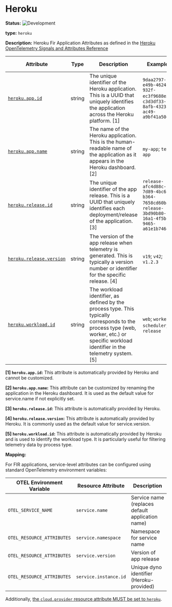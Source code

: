 # Heroku

<!-- semconv entity.heroku -->
<!-- NOTE: THIS TEXT IS AUTOGENERATED. DO NOT EDIT BY HAND. -->
<!-- see templates/registry/markdown/snippet.md.j2 -->
<!-- prettier-ignore-start -->
<!-- markdownlint-capture -->
<!-- markdownlint-disable -->


**Status:** ![Development](https://img.shields.io/badge/-development-blue)

**type:** `heroku`

**Description:** Heroku Fir Application Attributes as defined in the  [Heroku OpenTelemetry Signals and Attributes Reference](https://devcenter.heroku.com/articles/heroku-opentelemetry-signals-and-attributes-reference)

| Attribute  | Type | Description  | Examples  | [Requirement Level](https://opentelemetry.io/docs/specs/semconv/general/attribute-requirement-level/) | Stability |
|---|---|---|---|---|---|
| [`heroku.app.id`](/docs/registry/attributes/heroku.md) | string | The unique identifier of the Heroku application. This is a UUID that uniquely identifies the application across the Heroku platform. [1] | `9daa2797-e49b-4624-932f-ec3f9688e3da`; `c3d3df33-8afb-4323-ac49-a9bf41a50dd1` | `Recommended` | ![Stable](https://img.shields.io/badge/-stable-lightgreen) |
| [`heroku.app.name`](/docs/registry/attributes/heroku.md) | string | The name of the Heroku application. This is the human-readable name of the application as it appears in the Heroku dashboard. [2] | `my-app`; `test-app` | `Recommended` | ![Stable](https://img.shields.io/badge/-stable-lightgreen) |
| [`heroku.release.id`](/docs/registry/attributes/heroku.md) | string | The unique identifier of the app release. This is a UUID that uniquely identifies each deployment/release of the application. [3] | `release-afc4d88c-7d89-4bc6-b364-7658cd60ba57`; `release-3bd90b80-16a1-4f5b-9465-a61e1b7464d4` | `Recommended` | ![Stable](https://img.shields.io/badge/-stable-lightgreen) |
| [`heroku.release.version`](/docs/registry/attributes/heroku.md) | string | The version of the app release when telemetry is generated. This is typically a version number or identifier for the specific release. [4] | `v19`; `v42`; `v1.2.3` | `Recommended` | ![Stable](https://img.shields.io/badge/-stable-lightgreen) |
| [`heroku.workload.id`](/docs/registry/attributes/heroku.md) | string | The workload identifier, as defined by the process type. This typically corresponds to the process type (web, worker, etc.) or specific workload identifier in the telemetry system. [5] | `web`; `worker`; `scheduler`; `release` | `Recommended` | ![Stable](https://img.shields.io/badge/-stable-lightgreen) |

**[1] `heroku.app.id`:** This attribute is automatically provided by Heroku and cannot be customized.

**[2] `heroku.app.name`:** This attribute can be customized by renaming the application in the Heroku dashboard. It is used as the default value for service.name if not explicitly set.

**[3] `heroku.release.id`:** This attribute is automatically provided by Heroku.

**[4] `heroku.release.version`:** This attribute is automatically provided by Heroku. It is commonly used as the default value for service.version.

**[5] `heroku.workload.id`:** This attribute is automatically provided by Heroku and is used to identify the workload type. It is particularly useful for filtering telemetry data by process type.

<!-- markdownlint-restore -->
<!-- prettier-ignore-end -->
<!-- END AUTOGENERATED TEXT -->
<!-- endsemconv -->

**Mapping:**

For FIR applications, service-level attributes can be configured using standard OpenTelemetry environment variables:

| OTEL Environment Variable | Resource Attribute | Description |
|---------------------------|-------------------|-------------|
| `OTEL_SERVICE_NAME` | `service.name` | Service name (replaces default application name) |
| `OTEL_RESOURCE_ATTRIBUTES` | `service.namespace` | Namespace for service name |
| `OTEL_RESOURCE_ATTRIBUTES` | `service.version` | Version of app release |
| `OTEL_RESOURCE_ATTRIBUTES` | `service.instance.id` | Unique dyno identifier (Heroku-provided) |

Additionally, [the `cloud.provider` resource attribute MUST be set to `heroku`](../cloud.md).
